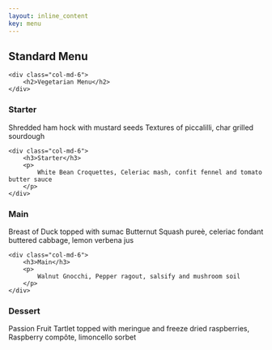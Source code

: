 ```yaml
---
layout: inline_content
key: menu
---
```


<div class="row">
    <div class="col-md-6">
        <h2>Standard Menu</h2>
    </div>

    <div class="col-md-6">
        <h2>Vegetarian Menu</h2>
    </div>
</div>

<div class="row">
    <div class="col-md-6">
        <h3>Starter</h3>
        <p>
            Shredded ham hock with mustard seeds Textures of piccalilli, char grilled sourdough
        </p>
    </div>

    <div class="col-md-6">
        <h3>Starter</h3>
        <p>
            White Bean Croquettes, Celeriac mash, confit fennel and tomato butter sauce
        </p>
    </div>
</div>

<div class="row">
    <div class="col-md-6">
        <h3>Main</h3>
        <p>
            Breast of Duck topped with sumac Butternut Squash pureè, celeriac fondant buttered cabbage, lemon verbena jus
        </p>
    </div>

    <div class="col-md-6">
        <h3>Main</h3>
        <p>
            Walnut Gnocchi, Pepper ragout, salsify and mushroom soil
        </p>
    </div>
</div>

<div class="row">
    <div class="col-md-offset-2 col-md-8">
        <h3>Dessert</h3>
        <p>
            Passion Fruit Tartlet topped with meringue and freeze dried raspberries, Raspberry compôte, limoncello sorbet
        </p>
    </div>

</div>
